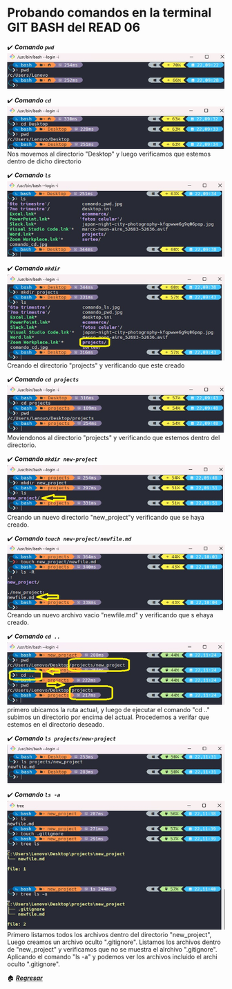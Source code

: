# Probando comandos en la terminal GIT BASH del READ 06

✔️ ***Comando `pwd`***
![comando pwd](./images/lab06/comando_pwd.jpg)

✔️ ***Comando `cd`*** 
![comando cd](./images/lab06/comando_cd.jpg)
Nos movemos al directorio "Desktop" y luego verificamos que estemos dentro de dicho directorio

✔️ ***Comando `ls`***
![comando ls](./images/lab06/comando_ls.jpg)

✔️ ***Comando `mkdir`***
![comando mkdir](./images/lab06/comando_mkdir.jpg)
Creando el directorio "projects" y verificando que este creado

✔️ ***Comando `cd projects`***
![comando cd projects](./images/lab06/comando_cd_projects.jpg)
Moviendonos al directorio "projects" y verificando que estemos dentro del directorio.

✔️ ***Comando `mkdir new-project`***
![comando mkdir new-project](./images/lab06/comando_mkdir_newproject.jpg)
Creando un nuevo directorio "new_project"y verificando que se haya creado.

✔️ ***Comando `touch new-project/newfile.md`***
![comando touch new-project/newfile.md](./images/lab06/comando_touch.jpg)
Creando un nuevo archivo vacio "newfile.md" y verificando que s ehaya creado.

✔️ ***Comando `cd ..`***
![comando cd ..](./images/lab06/comando_cd_2p.jpg)
primero ubicamos la ruta actual, y luego de ejecutar el comando "cd .." subimos un directorio por encima del actual. Procedemos a verifar que estemos en el directorio deseado.

✔️ ***Comando `ls projects/new-project`***
![comando ls projects/new-project](./images/lab06/comando_ls2.jpg)

✔️ ***Comando `ls -a`***
![comando ls -a](./images/lab06/comando_ls_ma.jpg)
Primero listamos todos los archivos dentro del directorio "new_project", Luego creamos un archivo oculto ".gitignore". Listamos los archivos dentro de "new_project" y verificamos que no se muestra el alrchivo ".gitignore". Aplicando el comando "ls -a" y podemos ver los archivos incluido el archi oculto ".gitignore".

🏠 [***Regresar***](./README.md)

